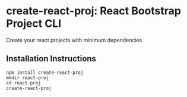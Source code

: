 # create-react-proj: React Bootstrap Project CLI
Create your react projects with minimum dependencies

## Installation Instructions

```
npm install create-react-proj
mkdir react-proj
cd react-proj
create-react-proj
```

